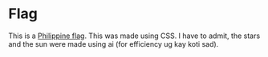 # Flag
This is a <a href="https://martiank3jc.github.io/Flag/">Philippine flag</a>. This was made using CSS. I have to admit, the stars and the sun were made using ai (for efficiency ug kay koti sad). 
